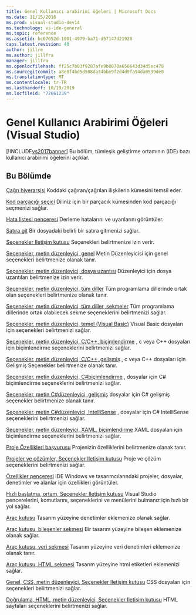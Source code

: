 ```yaml
---
title: Genel Kullanıcı arabirimi öğeleri | Microsoft Docs
ms.date: 11/15/2016
ms.prod: visual-studio-dev14
ms.technology: vs-ide-general
ms.topic: reference
ms.assetid: bc67652d-1001-4979-ba71-d57147d21928
caps.latest.revision: 40
author: jillre
ms.author: jillfra
manager: jillfra
ms.openlocfilehash: ff25c7b03f9287afe9b8070a656643d34d5ec478
ms.sourcegitcommit: a8e8f4bd5d508da34bbe9f2d4d9fa94da0539de0
ms.translationtype: MT
ms.contentlocale: tr-TR
ms.lasthandoff: 10/19/2019
ms.locfileid: "72661239"
---
```

# <a name="general-user-interface-elements-visual-studio"></a>Genel Kullanıcı Arabirimi Öğeleri (Visual Studio)
[!INCLUDE[vs2017banner](../../includes/vs2017banner.md)]
Bu bölüm, tümleşik geliştirme ortamının (IDE) bazı kullanıcı arabirimi öğelerini açıklar.

## <a name="in-this-section"></a>Bu Bölümde
 [Çağrı hiyerarşisi](../../ide/reference/call-hierarchy.md) Koddaki çağıran/çağrılan ilişkilerin kümesini temsil eder.

 [Kod parçacığı seçici](../../ide/reference/code-snippet-picker.md) Diliniz için bir parçacık kümesinden kod parçacığı seçmenizi sağlar.

 [Hata listesi penceresi](../../ide/reference/error-list-window.md) Derleme hatalarını ve uyarılarını görüntüler.

 [Satıra git](../../ide/reference/go-to-line.md) Bir dosyadaki belirli bir satıra gitmenizi sağlar.

 [Seçenekler Iletişim kutusu](../../ide/reference/options-dialog-box-visual-studio.md) Seçenekleri belirtmenize izin verir.

 [Seçenekler, metin düzenleyici, genel](../../ide/reference/options-text-editor-general.md) Metin Düzenleyicisi için genel seçenekleri belirtmenize olanak tanır.

 [Seçenekler, metin düzenleyici, dosya uzantısı](../../ide/reference/options-text-editor-file-extension.md) Düzenleyici için dosya uzantıları belirtmenize izin verir.

 [Seçenekler, metin düzenleyici, tüm diller](../../ide/reference/options-text-editor-all-languages.md) Tüm programlama dillerinde ortak olan seçenekleri belirtmenize olanak tanır.

 [Seçenekler, metin düzenleyici, tüm diller, sekmeler](../../ide/reference/options-text-editor-all-languages-tabs.md) Tüm programlama dillerinde ortak olabilecek sekme seçeneklerini belirtmenizi sağlar.

 [Seçenekler, metin düzenleyici, temel (Visual Basic)](../../ide/reference/options-text-editor-basic-visual-basic.md) Visual Basic dosyaları için seçenekleri belirtmenizi sağlar.

 [Seçenekler, metin düzenleyici, C/C++, biçimlendirme](../../ide/reference/options-text-editor-c-cpp-formatting.md) , c veya C++ dosyaları için biçimlendirme seçeneklerini belirtmenizi sağlar.

 [Seçenekler, metin düzenleyici, C/C++, gelişmiş](../../ide/reference/options-text-editor-c-cpp-advanced.md) , c veya C++ dosyaları için Gelişmiş Seçenekler belirtmenize olanak tanır.

 [Seçenekler, metin düzenleyici, C#biçimlendirme](../../ide/reference/options-text-editor-csharp-formatting.md) , dosyalar için C# biçimlendirme seçeneklerini belirtmenizi sağlar.

 [Seçenekler, metin C#düzenleyici, gelişmiş](../../ide/reference/options-text-editor-csharp-advanced.md) dosyalar için C# gelişmiş seçenekler belirtmenize olanak tanır.

 [Seçenekler, metin C#düzenleyici, IntelliSense](../../ide/reference/options-text-editor-csharp-intellisense.md) , dosyalar için C# IntelliSense seçeneklerini belirtmenizi sağlar.

 [Seçenekler, metin düzenleyici, XAML, biçimlendirme](../../ide/reference/options-text-editor-xaml-formatting.md) XAML dosyaları için biçimlendirme seçeneklerini belirtmenizi sağlar.

 [Proje Özellikleri başvurusu](../../ide/reference/project-properties-reference.md) Projenizin özelliklerini belirtmenize olanak tanır.

 [Projeler ve çözümler, Seçenekler Iletişim kutusu](../../ide/reference/projects-and-solutions-options-dialog-box.md) Proje ve çözüm seçeneklerini belirtmenizi sağlar.

 [Özellikler penceresi](../../ide/reference/properties-window.md) IDE Windows ve tasarımcılarındaki projeler, dosyalar, denetimler ve alanlar için özellikleri görüntüler.

 [Hızlı başlatma, ortam, Seçenekler Iletişim kutusu](../../ide/reference/quick-launch-environment-options-dialog-box.md) Visual Studio pencerelerini, komutlarını, seçeneklerini ve menülerini bulmanız için hızlı bir yol sağlar.

 [Araç kutusu](../../ide/reference/toolbox.md) Tasarım yüzeyine denetimler eklemenize olanak sağlar.

 [Araç kutusu, bileşenler sekmesi](../../ide/reference/toolbox-components-tab.md) Bir tasarım yüzeyine bileşen eklemenize olanak sağlar.

 [Araç kutusu, veri sekmesi](../../ide/reference/toolbox-data-tab.md) Tasarım yüzeyine veri denetimleri eklemenize olanak tanır.

 [Araç kutusu, HTML sekmesi](../../ide/reference/toolbox-html-tab.md) Tasarım yüzeyine html etiketleri eklemenizi sağlar.

 [Genel, CSS, metin düzenleyici, Seçenekler Iletişim kutusu](https://msdn.microsoft.com/library/b33a7617-e69d-4a11-938e-2e218a34a10c) CSS dosyaları için seçenekleri belirtmenizi sağlar.

 [Doğrulama, HTML, metin düzenleyici, Seçenekler Iletişim kutusu](https://msdn.microsoft.com/library/9c24ecfe-263e-4bf1-88de-d01be3992863) HTML sayfaları seçeneklerini belirtmenizi sağlar.